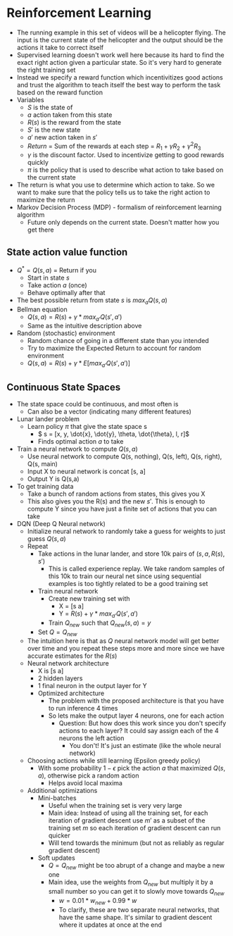 # Reinforcement Learning

- The running example in this set of videos will be a helicopter flying. The input is the current state of the helicopter and the output should be the actions it take to correct itself
- Supervised learning doesn't work well here because its hard to find the exact right action given a particular state. So it's very hard to generate the right training set
- Instead we specify a reward function which incentivitizes good actions and trust the algorithm to teach itself the best way to perform the task based on the reward function
- Variables
    - $S$ is the state of 
    - $a$ action taken from this state
    - $R(s)$ is the reward from the state
    - $S'$ is the new state
    - $a'$ new action taken in $s'$
    - $Return$ = Sum of the rewards at each step = $R_1 + \gamma R_2 + \gamma^2 R_3$
    - $\gamma$ is the discount factor. Used to incentivize getting to good rewards quickly
    - $\pi$ is the policy that is used to describe what action to take based on the current state
- The return is what you use to determine which action to take. So we want to make sure that the policy tells us to take the right action to maximize the return
- Markov Decision Process (MDP) - formalism of reinforcement learning algorithm
    - Future only depends on the current state. Doesn't matter how you get there

## State action value function
- $Q^* = Q(s,a)$ = Return if you
    - Start in state $s$
    - Take action $a$ (once)
    - Behave optimally after that
- The best possible return from state $s$ is $max_a Q(s,a)$
- Bellman equation
    - $Q(s,a) = R(s) + \gamma * max_{a'}Q(s', a')$
    - Same as the intuitive description above
- Random (stochastic) environment
    - Random chance of going in a different state than you intended
    - Try to maximize the Expected Return to account for random environment
    - $Q(s,a) = R(s) + \gamma * E[max_{a'}Q(s', a')]$

## Continuous State Spaces
- The state space could be continuous, and most often is
    - Can also be a vector (indicating many different features)
- Lunar lander problem
    - Learn policy $\pi$ that give the state space s
        - $ s = [x, y, \dot{x}, \dot{y}, \theta, \dot{\theta}, l, r]$
        - Finds optimal action $a$ to take
- Train a neural network to compute $Q(s,a)$
    - Use neural network to compute Q(s, nothing), Q(s, left), Q(s, right), Q(s, main)
    - Input X to neural network is concat [s, a]
    - Output Y is Q(s,a)
- To get training data
    - Take a bunch of random actions from states, this gives you X
    - This also gives you the R(s) and the new $s'$. This is enough to compute Y since you have just a finite set of actions that you can take
- DQN (Deep Q Neural network)
    - Initialize neural network to randomly take a guess for weights to just guess $Q(s,a)$
    - Repeat
        - Take actions in the lunar lander, and store 10k pairs of $(s, a, R(s), s')$
            - This is called experience replay. We take random samples of this 10k to train our neural net since using sequential examples is too tightly related to be a good training set
        - Train neural network
            - Create new training set with 
                - X = [s a]
                - Y = $R(s) + \gamma * max_{a'} Q(s',a')$
            - Train $Q_{new}$ such that $Q_{new}(s,a) = y$
        - Set $Q = Q_{new}$
    - The intuition here is that as $Q$ neural network model will get better over time and you repeat these steps more and more since we have accurate estimates for the $R(s)$
    - Neural network architecture
        - X is [s a]
        - 2 hidden layers 
        - 1 final neuron in the output layer for Y
        - Optimized architecture
            - The problem with the proposed architecture is that you have to run inference 4 times
            - So lets make the output layer 4 neurons, one for each action
                - Question: But how does this work since you don't specify actions to each layer? It could say assign each of the 4 neurons the left action
                   - You don't! It's just an estimate (like the whole neural network)
    - Choosing actions while still learning (Epsilon greedy policy)
        - With some probability $1 - \epsilon$ pick the action $a$ that maximized $Q(s,a)$, otherwise pick a random action
            - Helps avoid local maxima
    - Additional optimizations
        - Mini-batches
            - Useful when the training set is very very large
            - Main idea: Instead of using all the training set, for each iteration of gradient descent use $m'$ as a subset of the training set $m$ so each iteration of gradient descent can run quicker
            - Will tend towards the minimum (but not as reliably as regular gradient descent)
        - Soft updates
            - $Q = Q_{new}$ might be too abrupt of a change and maybe a new one
            - Main idea, use the weights from $Q_{new}$ but multiply it by a small number so you can get it to slowly move towards $Q_{new}$
                - $w = 0.01*w_{new} + 0.99*w$
                - To clarify, these are two separate neural networks, that have the same shape. It's similar to gradient descent where it updates at once at the end
            
 